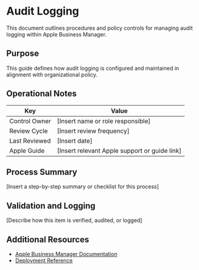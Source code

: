 # Audit Logging

This document outlines procedures and policy controls for managing audit logging within Apple Business Manager.

## Purpose

This guide defines how audit logging is configured and maintained in alignment with organizational policy.

## Operational Notes

Key            | Value
---------------|---------------------------------------------------------------
Control Owner  | [Insert name or role responsible]
Review Cycle   | [Insert review frequency]
Last Reviewed  | [Insert date]
Apple Guide    | [Insert relevant Apple support or guide link]

## Process Summary

[Insert a step-by-step summary or checklist for this process]

## Validation and Logging

[Describe how this item is verified, audited, or logged]

## Additional Resources

- [Apple Business Manager Documentation](https://support.apple.com/guide/apple-business-manager/welcome/web)
- [Deployment Reference](https://support.apple.com/en-us/guide/deployment/welcome/web)
